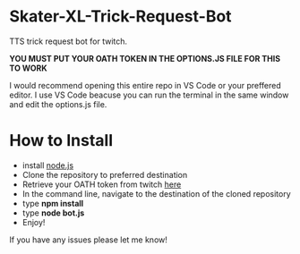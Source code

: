 # Skater-XL-Trick-Request-Bot
TTS trick request bot for twitch. 

**YOU MUST PUT YOUR OATH TOKEN IN THE OPTIONS.JS FILE FOR THIS TO WORK**

I would recommend opening this entire repo in VS Code or your preffered editor. I use VS Code beacuse you can run the terminal in the same window and edit the options.js file.

# How to Install
- install [node.js](https://nodejs.org/en/)
- Clone the repository to preferred destination
- Retrieve your OATH token from twitch [here](https://twitchapps.com/tmi/)
- In the command line, navigate to the destination of the cloned repository
- type **npm install**
- type **node bot.js**
- Enjoy!

If you have any issues please let me know! 
